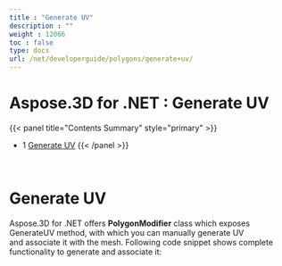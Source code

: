 ```yaml
---
title : "Generate UV" 
description : "" 
weight : 12066 
toc : false
type: docs
url: /net/developerguide/polygons/generate+uv/
---
```


# Aspose.3D for .NET : Generate UV


{{< panel title="Contents Summary" style="primary" >}}
*   1 [Generate UV](#generate-uv)
{{< /panel >}}
 

 

# Generate UV

Aspose.3D for .NET offers **PolygonModifier** class which exposes GenerateUV method, with which you can manually generate UV and associate it with the mesh. Following code snippet shows complete functionality to generate and associate it:

 

